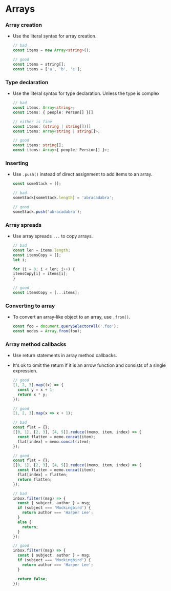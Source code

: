 # Arrays

### Array creation
- Use the literal syntax for array creation.

  ```ts
  // bad
  const items = new Array<string>();

  // good
  const items = string[];
  const items = ['a', 'b', 'c'];
  ```

### Type declaration
- Use the literal syntax for type declaration. Unless the type is complex

  ```ts
  // bad
  const items: Array<string>;
  const items: { people: Person[] }[]
  
  // either is fine
  const items: (string | string[])[]
  const items: Array<string | string[]>;

  // good
  const items: string[];
  const items: Array<{ people; Persion[] }>;
  ```

### Inserting
- Use `.push()` instead of direct assignment to add items to an array.

  ```typescript
  const someStack = [];

  // bad
  someStack[someStack.length] = 'abracadabra';

  // good
  someStack.push('abracadabra');
  ```

### Array spreads
- Use array spreads `...` to copy arrays.

  ```typescript
  // bad
  const len = items.length;
  const itemsCopy = [];
  let i;

  for (i = 0; i < len; i++) {
  itemsCopy[i] = items[i];
  }

  // good
  const itemsCopy = [...items];
  ```

### Converting to array
- To convert an array-like object to an array, use `.from()`.

  ```typescript
  const foo = document.querySelectorAll('.foo');
  const nodes = Array.from(foo);
  ```

### Array method callbacks
- Use return statements in array method callbacks.
- It's ok to omit the return if it is an arrow function and consists of a single expression.

  ```typescript
  // good
  [1, 2, 3].map((x) => {
    const y = x + 1;
    return x * y;
  });

  // good
  [1, 2, 3].map(x => x + 1);

  // bad
  const flat = {};
  [[0, 1], [2, 3], [4, 5]].reduce((memo, item, index) => {
    const flatten = memo.concat(item);
    flat[index] = memo.concat(item);
  });

  // good
  const flat = {};
  [[0, 1], [2, 3], [4, 5]].reduce((memo, item, index) => {
    const flatten = memo.concat(item);
    flat[index] = flatten;
    return flatten;
  });

  // bad
  inbox.filter((msg) => {
    const { subject, author } = msg;
    if (subject === 'Mockingbird') {
      return author === 'Harper Lee';
    }
    else {
      return;
    }
  });

  // good
  inbox.filter((msg) => {
    const { subject, author } = msg;
    if (subject === 'Mockingbird') {
      return author === 'Harper Lee';
    }

    return false;
  });
  ```
